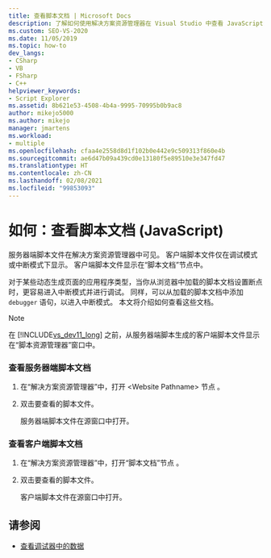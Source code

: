 ```yaml
---
title: 查看脚本文档 | Microsoft Docs
description: 了解如何使用解决方案资源管理器在 Visual Studio 中查看 JavaScript 服务器端脚本文档。
ms.custom: SEO-VS-2020
ms.date: 11/05/2019
ms.topic: how-to
dev_langs:
- CSharp
- VB
- FSharp
- C++
helpviewer_keywords:
- Script Explorer
ms.assetid: 8b621e53-4508-4b4a-9995-70995b0b9ac8
author: mikejo5000
ms.author: mikejo
manager: jmartens
ms.workload:
- multiple
ms.openlocfilehash: cfaa4e2558d8d1f102b0e442e9c509313f860e4b
ms.sourcegitcommit: ae6d47b09a439cd0e13180f5e89510e3e347fd47
ms.translationtype: HT
ms.contentlocale: zh-CN
ms.lasthandoff: 02/08/2021
ms.locfileid: "99853093"
---
```

# <a name="how-to-view-script-documents-javascript"></a>如何：查看脚本文档 (JavaScript)

服务器端脚本文件在解决方案资源管理器中可见。 客户端脚本文件仅在调试模式或中断模式下显示。 客户端脚本文件显示在“脚本文档”节点中。

对于某些动态生成页面的应用程序类型，当你从浏览器中加载的脚本文档设置断点时，更容易进入中断模式并进行调试。 同样，可以从加载的脚本文档中添加 `debugger` 语句，以进入中断模式。 本文将介绍如何查看这些文档。

> [!NOTE]
> 在 [!INCLUDE[vs_dev11_long](../data-tools/includes/vs_dev11_long_md.md)] 之前，从服务器端脚本生成的客户端脚本文件显示在“脚本资源管理器”窗口中。

### <a name="to-view-a-server-side-script-document"></a>查看服务器端脚本文档

1. 在“解决方案资源管理器”中，打开 \<Website Pathname> 节点 。

2. 双击要查看的脚本文件。

     服务器端脚本文件在源窗口中打开。

### <a name="to-view-a-client-side-script-document"></a>查看客户端脚本文档

1. 在“解决方案资源管理器”中，打开“脚本文档”节点 。

2. 双击要查看的脚本文件。

     客户端脚本文件在源窗口中打开。

## <a name="see-also"></a>请参阅
- [查看调试器中的数据](../debugger/viewing-data-in-the-debugger.md)